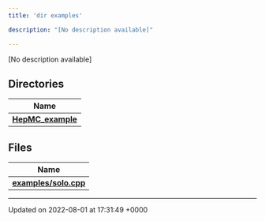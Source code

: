 ```yaml
---
title: 'dir examples'

description: "[No description available]"

---
```







[No description available]

## Directories

| Name           |
| -------------- |
| **[HepMC_example](/documentation/code/gambit_sphinxfiles/dir_a1b5d117b782d273ac11f3902b68d1a6/#dir-hepmc-example)**  |

## Files

| Name           |
| -------------- |
| **[examples/solo.cpp](/documentation/code/gambit_sphinxfiles/solo_8cpp/#file-solo.cpp)**  |






-------------------------------

Updated on 2022-08-01 at 17:31:49 +0000
